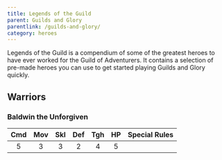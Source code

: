 ```yaml
---
title: Legends of the Guild
parent: Guilds and Glory
parentlink: /guilds-and-glory/
category: heroes
---
```


Legends of the Guild is a compendium of some of the greatest heroes to have ever worked for the Guild of Adventurers. It contains a selection of pre-made heroes you can use to get started playing Guilds and Glory quickly.

## Warriors

### Baldwin the Unforgiven

| Cmd | Mov | Skl | Def | Tgh | HP  | Special Rules |
| :-: | :-: | :-: | :-: | :-: | :-: | :------------ |
|  5  |  3  |  3  |  2  |  4  |  5  |               |